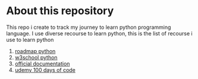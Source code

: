 # About this repository

This repo i create to track my journey to learn python programming language. I use diverse recourse to learn python, this is the list of recourse i use to learn python

1. [roadmap python](https://roadmap.sh/python)
2. [w3school python](https://www.w3schools.com/python/default.asp)
3. [official documentation](https://docs.python.org/3/)
4. [udemy 100 days of code]()
